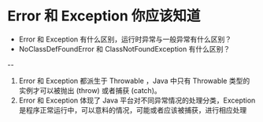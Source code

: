 # Error 和 Exception 你应该知道

- Error 和 Exception 有什么区别，运行时异常与一般异常有什么区别？
- NoClassDefFoundError 和 ClassNotFoundException 有什么区别？

--

1. Error 和 Exception 都派生于 Throwable ，Java 中只有 Throwable 类型的实例才可以被抛出 (throw) 或者捕获 (catch)。
2. Error 和 Exception 体现了 Java 平台对不同异常情况的处理分类，Exception 是程序正常运行中，可以意料的情况，可能或者应该被捕获，进行相应处理
